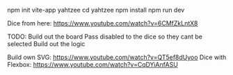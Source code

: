 npm init vite-app yahtzee
cd yahtzee
npm install
npm run dev


Dice from here: https://www.youtube.com/watch?v=6CMfZkLntX8

TODO:
Build out the board
Pass disabled to the dice so they cant be selected
Build out the logic

Build own SVG: https://www.youtube.com/watch?v=QT5ef8dUyoo
Dice with Flexbox: https://www.youtube.com/watch?v=CqDYiAnfASU


